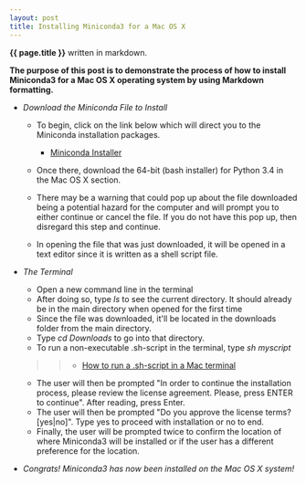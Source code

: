 ```yaml
---
layout: post
title: Installing Miniconda3 for a Mac OS X
---
```


**{{ page.title }}** written in markdown.

**The purpose of this post is to demonstrate the process of how to install Miniconda3 for a Mac OS X operating system  by using Markdown formatting.**

* *Download the Miniconda File to Install*

  * To begin, click on the link below which will direct you to the Miniconda installation packages.
  
    * [Miniconda Installer](http://conda.pydata.org/miniconda.html)
  * Once there, download the 64-bit (bash installer) for Python 3.4 in the Mac OS X section.
  * There may be a warning that could pop up about the file downloaded being a potential hazard for the computer and will prompt you to either continue or cancel the file. If you do not have this pop up, then disregard this step and continue.
  * In opening the file that was just downloaded, it will be opened in a text editor since it is written as a shell script file.

- *The Terminal*

  - Open a new command line in the terminal
  - After doing so, type *ls* to see the current directory. It should already be in the main directory when opened for the first time
  - Since the file was downloaded, it'll be located in the downloads folder from the main directory.
  - Type *cd Downloads* to go into that directory.
  - To run a non-executable .sh-script in the terminal, type *sh myscript*
  >  
  >>- [How to run a .sh-script in a Mac terminal](http://stackoverflow.com/questions/733824/how-to-run-a-sh-script-in-an-unix-console-mac-terminal)
  >
  - The user will then be prompted "In order to continue the installation process, please review the license agreement. Please, press ENTER to continue". After reading, press Enter.
  - The user will then be prompted "Do you approve the license terms? [yes|no]". Type yes to proceed with installation or no to end.
  - Finally, the user will be prompted twice to confirm the location of where Miniconda3 will be installed or if the user has a different preference for the location.

* *Congrats! Miniconda3 has now been installed on the Mac OS X system!*
